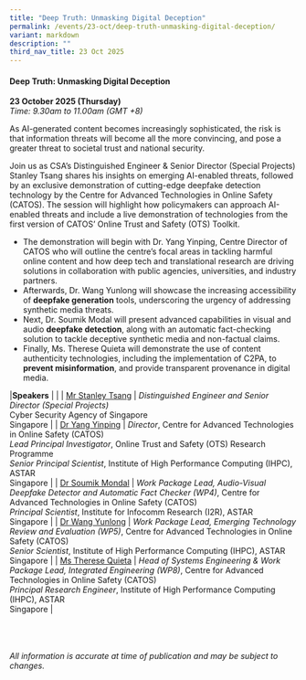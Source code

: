 ```yaml
---
title: "Deep Truth: Unmasking Digital Deception"
permalink: /events/23-oct/deep-truth-unmasking-digital-deception/
variant: markdown
description: ""
third_nav_title: 23 Oct 2025
---
```

#### **Deep Truth: Unmasking Digital Deception**

**23 October 2025 (Thursday)**  
*Time: 9.30am to 11.00am (GMT +8)*

As AI-generated content becomes increasingly sophisticated, the risk is that information threats will become all the more convincing, and pose a greater threat to societal trust and national security.

Join us as CSA’s Distinguished Engineer &amp; Senior Director (Special Projects) Stanley Tsang shares his insights on emerging AI-enabled threats, followed by an exclusive demonstration of cutting-edge deepfake detection technology by the Centre for Advanced Technologies in Online Safety (CATOS). The session will highlight how policymakers can approach AI-enabled threats and include a live demonstration of technologies from the first version of CATOS’ Online Trust and Safety (OTS) Toolkit. 
* The demonstration will begin with Dr. Yang Yinping, Centre Director of CATOS who will outline the centre’s focal areas in tackling harmful online content and how deep tech and translational research are driving solutions in collaboration with public agencies, universities, and industry partners.
* Afterwards, Dr. Wang Yunlong will showcase the increasing accessibility of **deepfake generation** tools, underscoring the urgency of addressing synthetic media threats.
* Next, Dr. Soumik Modal will present advanced capabilities in visual and audio **deepfake detection**, along with an automatic fact-checking solution to tackle deceptive synthetic media and non-factual claims. 
* Finally, Ms. Therese Quieta will demonstrate the use of content authenticity technologies, including the implementation of C2PA, to **prevent misinformation**, and provide transparent provenance in digital media. 

|**Speakers**          |                                                              |
| [Mr Stanley Tsang](/speakers/mr-stanley-tsang/)  | *Distinguished Engineer and Senior Director (Special Projects)* <br>Cyber Security Agency of Singapore<br>Singapore      |
| [Dr Yang Yinping](/speakers/dr-yang-yinping/)  | *Director*, Centre for Advanced Technologies in Online Safety (CATOS) <br>*Lead Principal Investigator*, Online Trust and Safety (OTS) Research Programme<br>*Senior Principal Scientist*, Institute of High Performance Computing (IHPC), ASTAR<br>Singapore      |
| [Dr Soumik Mondal](/speakers/dr-soumik-mondal/)  | *Work Package Lead, Audio-Visual Deepfake Detector and Automatic Fact Checker (WP4)*, Centre for Advanced Technologies in Online Safety (CATOS) <br>*Principal Scientist*, Institute for Infocomm Research (I2R), ASTAR<br>Singapore      |
| [Dr Wang Yunlong](/speakers/dr-wang-yunlong/)  | *Work Package Lead,  Emerging Technology Review and Evaluation (WP5)*, Centre for Advanced Technologies in Online Safety (CATOS) <br>*Senior Scientist*, Institute of High Performance Computing (IHPC), ASTAR<br>Singapore      |
| [Ms Therese Quieta](/speakers/ms-therese-quieta/)  | *Head of Systems Engineering &amp; Work Package Lead, Integrated Engineering (WP8)*, Centre for Advanced Technologies in Online Safety (CATOS) <br>*Principal Research Engineer*, Institute of High Performance Computing (IHPC), ASTAR<br>Singapore      |

<br><br><br>
*All information is accurate at time of publication and may be subject to changes.*